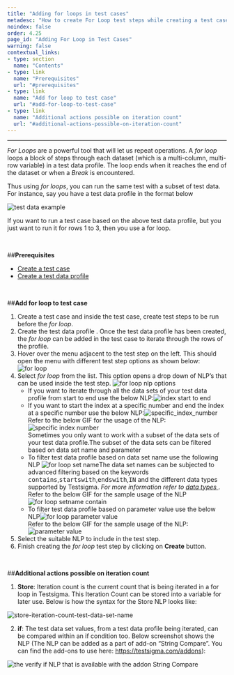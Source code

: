 ```yaml
---
title: "Adding for loops in test cases"
metadesc: "How to create For Loop test steps while creating a test case in Testsigma"
noindex: false
order: 4.25
page_id: "Adding For Loop in Test Cases"
warning: false
contextual_links:
- type: section
  name: "Contents"
- type: link
  name: "Prerequisites"
  url: "#prerequisites"
- type: link
  name: "Add for loop to test case"
  url: "#add-for-loop-to-test-case"
- type: link
  name: "Additional actions possible on iteration count"
  url: "#additional-actions-possible-on-iteration-count"
---
```


---

<em>For Loops</em> are a powerful tool that will let us repeat operations. A <em>for loop </em> loops a block of steps through each dataset (which is a multi-column, multi-row variable) in a test data profile. The loop ends when it reaches the end of the dataset or when a <em>Break</em> is encountered.

Thus using <em>for loops</em>, you can run the same test with a subset of test data. For instance, say you have a test data profile in the format below

![test data example](https://docs.testsigma.com/images/for-loop/test-data-example.png)

If you want to run a test case based on the above test data profile, but you just want to run it for rows 1 to 3, then you use a for loop.

&emsp;

##**Prerequisites**
<ul>
<li><a href="https://testsigma.com/docs/test-cases/manage/add-edit-delete/">Create a test case</a></li>
<li><a href="https://testsigma.com/docs/test-data/create-data-profiles/">Create a test data profile</a></li>
</ul>

&emsp;


##**Add for loop to test case**

<ol>
<li>Create a test case and inside the test case, create test steps to be run before the <em>for loop</em>.</li>
<li>Create the test data profile . Once the test data profile has been created, the <em>for loop </em>can be added in the test case to iterate through the rows of the profile. </li>
<li>Hover over the menu adjacent to the test step on the left. This should open the menu with different test step options as shown below:
<img src="https://s3.amazonaws.com/static-docs.testsigma.com/new_images/test-cases/step-types/for-loop/select_for_loop.png" alt="for loop"> </li>
<li>Select <em>for loop</em> from the list. This option opens a drop down of NLP’s that can be used inside the test step.
<img src="https://s3.amazonaws.com/static-docs.testsigma.com/new_images/test-cases/step-types/for-loop/for_loop_NLP_options.png" alt="for loop nlp options">
<ul>
<li>If you want to iterate through all the data sets of your test data profile from start to end use the below NLP:<img src="https://s3.amazonaws.com/static-docs.testsigma.com/new_images/test-cases/step-types/for-loop/for_loop_start_index_to_end_index.png" alt="index start to end"></li>
<li>If you want to start the index at a specific number and end the index at a specific number use the below NLP:<img src="https://s3.amazonaws.com/static-docs.testsigma.com/new_images/test-cases/step-types/for-loop/for_loop_specific_index_number.png" alt="specific_index_number"><br>
Refer to the below GIF for the usage of the NLP:<img src="https://s3.amazonaws.com/static-docs.testsigma.com/new_images/test-cases/step-types/for-loop/for_loop_specific_index.gif" alt="specific index number"><br>Sometimes you only want to work with a subset of the data sets of your test data profile.The subset of the data sets can be filtered based on data set name and parameter</li>
<li>To filter test data profile based on data set name use the following NLP <img src="https://s3.amazonaws.com/static-docs.testsigma.com/new_images/test-cases/step-types/for-loop/for_loop_set_name.png" alt="for loop set name">The data set names can be subjected to advanced filtering based on the keywords <kbd>contains</kbd>,<kbd>startswith</kbd>,<kbd>endswith</kbd>,<kbd>IN</kbd> and the different data types supported by Testsigma. <em>For more information refer to <a href="https://testsigma.com/docs/test-data/types/overview/">data types </a></em>.<br>Refer to the below GIF for the sample usage of the NLP<img src="https://s3.amazonaws.com/static-docs.testsigma.com/new_images/test-cases/step-types/for-loop/for_loop_setname_contain.gif" alt="for loop setname contain"></li>
<li>To filter test data profile based on parameter value use the below NLP<img src="https://s3.amazonaws.com/static-docs.testsigma.com/new_images/test-cases/step-types/for-loop/for_loop_parameter_value.png" alt="for loop parameter value"><br>Refer to the below GIF for the sample usage of the NLP:<img src="https://s3.amazonaws.com/static-docs.testsigma.com/new_images/test-cases/step-types/for-loop/for_loop_parameter_value.gif" alt="parameter value"></li>
</ul>
</li>
<li>Select the suitable NLP to include in the test step. </li>
<li>Finish creating the <em>for loop</em> test step by clicking on <strong>Create</strong> button.</li>
</ol>
<br>


##**Additional actions possible on iteration count**

1. **Store**: Iteration count is the current count that is being iterated in a for loop in Testsigma. This Iteration Count can be stored into a variable for later use. Below is how the syntax for the Store NLP looks like:

![store-iteration-count-test-data-set-name](https://s3.amazonaws.com/static-docs.testsigma.com/new_images/test-cases/step-types/for-loop/store-iteration-count-test-data-set-name.png)

2. **if**: The test data set values, from a test data profile being iterated, can be compared within an if condition too. Below screenshot shows the NLP (The NLP can be added as a part of add-on “String Compare”. You can find the add-ons to use here: https://testsigma.com/addons):


![the verify if NLP that is available with the addon String Compare](https://s3.amazonaws.com/static-docs.testsigma.com/new_images/test-cases/step-types/step-group/verify-with-if-with-string-compare.png)










